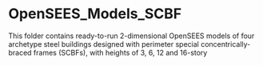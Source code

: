 # OpenSEES_Models_SCBF

This folder contains ready-to-run 2-dimensional OpenSEES models of four archetype steel buildings designed with perimeter special concentrically-braced frames (SCBFs), with heights of 3, 6, 12 and 16-story
